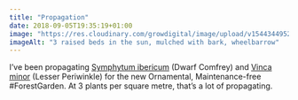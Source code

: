 ```yaml
---
title: "Propagation"
date: 2018-09-05T19:35:19+01:00
image: "https://res.cloudinary.com/growdigital/image/upload/v1544344952/raised-beds-44442919422.jpg"
imageAlt: "3 raised beds in the sun, mulched with bark, wheelbarrow"
---
```


I’ve been propagating [Symphytum ibericum](https://www.rhs.org.uk/Plants/75444/i-Symphytum-ibericum-i/Details) (Dwarf Comfrey) and [Vinca minor](http://temperate.theferns.info/viewtropical.php?id=Vinca+minor) (Lesser Periwinkle) for the new Ornamental, Maintenance-free #ForestGarden. At 3 plants per square metre, that’s a lot of propagating.
